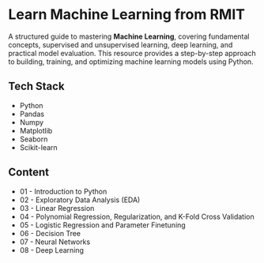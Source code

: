 # Learn Machine Learning from RMIT

A structured guide to mastering **Machine Learning**, covering fundamental concepts, supervised and unsupervised learning, deep learning, and practical model evaluation. This resource provides a step-by-step approach to building, training, and optimizing machine learning models using Python.

## Tech Stack

- Python
- Pandas
- Numpy
- Matplotlib
- Seaborn
- Scikit-learn

## Content

- 01 - Introduction to Python
- 02 - Exploratory Data Analysis (EDA)
- 03 - Linear Regression
- 04 - Polynomial Regression, Regularization, and K-Fold Cross Validation
- 05 - Logistic Regression and Parameter Finetuning
- 06 - Decision Tree
- 07 - Neural Networks
- 08 - Deep Learning
